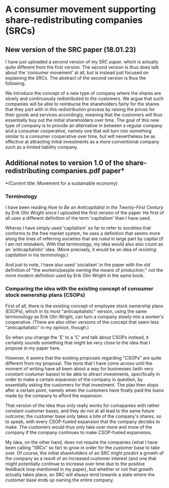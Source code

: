 # A consumer movement supporting share-redistributing companies (SRCs)


## New version of the SRC paper (18.01.23)

I have just uploaded a second version of my SRC paper, which is actually quite different from the first version. The second version is thus does talk about the 'consumer movement' at all, but is instead just focused on explaining the SRCs. The abstract of the second version is thus the following.

We introduce the concept of a new type of company where the shares are slowly and continuously redistributed to the customers. 
We argue that such companies will be able to reimburse the shareholders fairly for the shares that they part with in this redistribution process by raising the prices for their goods and services accordingly, meaning that the customers will thus essentially buy out the initial shareholders over time. 
The goal of this new type of company is to provide an alternative in between a regular company and a consumer cooperative, namely one that will turn into something similar to a consumer cooperative over time, but will nevertheless be as effective at attracting initial investments as a more conventional company such as a limited liability company.





## Additional notes to version 1.0 of the share-redistributing companies.pdf paper*
*(Current title: Movement for a sustainable economy)

### Terminology

I have been reading *How to Be an Anticapitalist in the Twenty-First Century* by Erik Olin Wright since I uploaded the first version of the paper. He first of all uses a different definition of the term 'capitalism' than I have used.

Wheras I have simply used 'capitalism' so far to refer to societies that conforms to the free market system, he uses a definition that seems more along the lines of referring societies that are *ruled* in large part by capital (if I am not mistaken). With that terminology, my idea would also also count as an 'anticapitalistic' idea. (More precisely, it would be an idea of *resisting capitalism* in his terminology.)

And just to note, I have also used 'socialism' in the paper with the old definition of "the workers/people owning the means of production;" not the more modern definition used by Erik Olin Wright in the same book. 


### Comparing the idea with the existing concept of consumer stock ownership plans (CSOPs)

First of all, there is the existing concept of employee stock ownership plans (ESOPs), which in its most "anticapitalistic" version, using the same termionology as Erik Olin Wright, can turn a company slowly into a worker's cooperative. (There are also other versions of the concept that seem less "anticapitalistic" in my opinion, though.)

So when you change the 'E' to a 'C' and talk about CSOPs instead, it certainly sounds something that might be very close to the idea that I propose in my paper here. 

However, it seems that the existing proposals regarding "CSOPs" are quite different from my proposal. The texts that I have come across until the moment of writing have all been about a way for businesses (with very constant costumer bases) to be able to attract investments, specifically in order to make a certain expansion of the company in question, by essentially asking the customers for that investment. The plan then stops after a certain point, namely when the customers have finally paid the loans made by the company to afford the expansion. 

That version of the idea thus only really works for comapanies with rather constant customer bases, and they do not at all lead to the same future outcome; the customer base only takes a bite of the company's shares, so to speak, with every CSOP-fueled expansion that the company decides to make. The customers would thus only take over more and more of the company if the company continues to make CSOP-fueled expansions.

My idea, on the other hand, does not require the companies (what I have been calling "SRCs" so far) to grow in order for the customer base to take over. Of course, the initial shareholders of an SRC might *predict* a growth of the company as a result of an increased customer interest (and one that might potentially continue to increase over time due to the positive feedback loop mentioned in my paper), but whether or not that growth actually takes place, an SRC will always tend towards a state where the customer base ends up owning the entire company.




